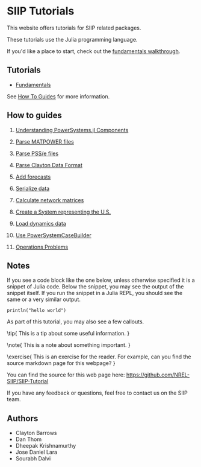 # SIIP Tutorials

This website offers tutorials for SIIP related packages.

These tutorials use the Julia programming language.

If you'd like a place to start, check out the [fundamentals walkthrough](/fundamentals/).

## Tutorials

- [Fundamentals](/fundamentals/)

See [How To Guides](/how-to/) for more information.

## How to guides

1. [Understanding PowerSystems.jl Components](/how-to/understanding-powersystems-components/)
1. [Parse MATPOWER files](/how-to/parse-matpower/)
1. [Parse PSS/e files](/how-to/parse-psse/)
1. [Parse Clayton Data Format](/how-to/parse-clayton-data-format/)
1. [Add forecasts](/how-to/add-forecasts/)
1. [Serialize data](/how-to/serialize-data/)
1. [Calculate network matrices](/how-to/calculate-network-matrices/)
1. [Create a System representing the U.S.](/how-to/create-system-representing-united-states/)
1. [Load dynamics data](/how-to/load-dynamics-systems-data/)
1. [Use PowerSystemCaseBuilder](/how-to/power-system-case-builder/)

1. [Operations Problems](/how-to/operations-problems/)

## Notes

If you see a code block like the one below, unless otherwise specified it is a snippet of Julia code.
Below the snippet, you may see the output of the snippet itself.
If you run the snippet in a Julia REPL, you should see the same or a very similar output.

```!
println("hello world")
```

As part of this tutorial, you may also see a few callouts.

\tip{
This is a tip about some useful information.
}

\note{
This is a note about something important.
}

\exercise{
This is an exercise for the reader.
For example, can you find the source markdown page for this webpage?
}

You can find the source for this web page here: <https://github.com/NREL-SIIP/SIIP-Tutorial>

If you have any feedback or questions, feel free to contact us on the SIIP team.

## Authors

- Clayton Barrows
- Dan Thom
- Dheepak Krishnamurthy
- Jose Daniel Lara
- Sourabh Dalvi
